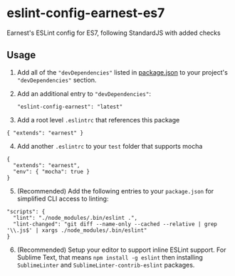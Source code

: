 # eslint-config-earnest-es7
Earnest's ESLint config for ES7, following StandardJS with added checks

## Usage

1. Add all of the `"devDependencies"` listed in [package.json](https://github.com/meetearnest/eslint-config-earnest-es7/blob/master/package.json) to your project's `"devDependencies"` section.

2. Add an additional entry to `"devDependencies"`:

    `"eslint-config-earnest": "latest"`

3. Add a root level `.eslintrc` that references this package

```
{ "extends": "earnest" }
```

4. Add another `.eslintrc` to your `test` folder that supports mocha

```
{
  "extends": "earnest",
  "env": { "mocha": true }
}
```

5. (Recommended) Add the following entries to your `package.json` for simplified CLI access to linting:

```
"scripts": {
  "lint": "./node_modules/.bin/eslint .",
  "lint-changed": "git diff --name-only --cached --relative | grep '\\.js$' | xargs ./node_modules/.bin/eslint"
}
```

6. (Recommended) Setup your editor to support inline ESLint support. For Sublime Text, that means `npm install -g eslint` then installing `SublimeLinter` and `SublimeLinter-contrib-eslint` packages.
